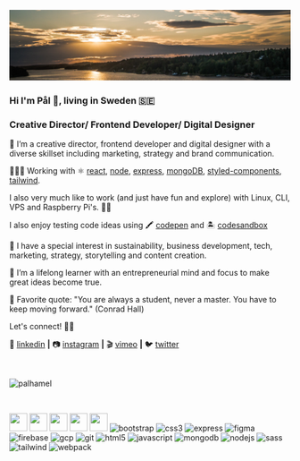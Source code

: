 [![bg][banner]][website]

### Hi I'm Pål 👋, living in Sweden 🇸🇪 

### Creative Director/ Frontend Developer/ Digital Designer

👨 I’m a creative director, frontend developer and digital designer with a diverse skillset including marketing, strategy and brand communication. 

👨🏼‍💻 Working with ⚛️ [react][react], [node][node], [express][express], [mongoDB][mongodb], [styled-components][styled], [tailwind][tailwind].

I also very much like to work (and just have fun and explore) with Linux, CLI, VPS and Raspberry Pi's. 🙏🏻

I also enjoy testing code ideas using 
🖍 [codepen][codepen] and 
🏝 [codesandbox][codesandbox]

🌱 I have a special interest in sustainability, business development, tech, marketing, strategy, storytelling and content creation.

🧠  I’m a lifelong learner with an entrepreneurial mind and focus to make great ideas become true.

💬 Favorite quote: "You are always a student, never a master. You have to keep moving forward." (Conrad Hall)

Let's connect! 👍🏻

👔 [linkedin][linkedin] **|** 
📷 [instagram][instagram] **|** 
🎬 [vimeo][vimeo] **|** 
🐦 [twitter][twitter] 


[banner]: https://raw.githubusercontent.com/palhamel/palhamel/master/background-sm.jpeg

[react]: https://reactjs.org/
[node]: https://nodejs.org/en/
[styled]: https://styled-components.com/
[express]: https://expressjs.com/
[mongoDb]: https://www.mongodb.com/
[tailwind]: https://tailwindcss.com

[website]: https://www.linkedin.com/in/palhamel/
[twitter]: https://twitter.com/palhamel
[instagram]: https://www.instagram.com/palhamel/
[linkedin]: https://www.linkedin.com/in/palhamel/
[vimeo]: https://vimeo.com/palhamel
[codepen]: https://codepen.io/palham
[codesandbox]: https://codesandbox.io/u/palhamel

<br>
<p><img align="center" src="https://github-readme-stats.vercel.app/api/top-langs/?username=palhamel&layout=compact&hide=html,css" alt="palhamel" /></p>

<br>
<p align="left">

<img height="32" width="32" src="https://unpkg.com/simple-icons@latest/icons/bootstrap.svg" />
<img height="32" width="32" src="https://unpkg.com/simple-icons@latest/icons/css3.svg" />
<img height="32" width="32" src="https://unpkg.com/simple-icons@latest/icons/express.svg" />
<img height="32" width="32" src="https://unpkg.com/simple-icons@latest/icons/html5.svg" />
<img height="32" width="32" src="https://unpkg.com/simple-icons@latest/icons/JavaScript.svg" />
  
  
  
  
  <img src="https://devicons.github.io/devicon/devicon.git/icons/bootstrap/bootstrap-plain.svg" alt="bootstrap" width="25" height="25"/>                         
<img src="https://devicons.github.io/devicon/devicon.git/icons/css3/css3-original-wordmark.svg" alt="css3" width="25" height="25"/> 
<img src="https://devicons.github.io/devicon/devicon.git/icons/express/express-original-wordmark.svg" alt="express" width="25" height="25"/> 
<img src="https://www.vectorlogo.zone/logos/figma/figma-icon.svg" alt="figma" width="25" height="25"/> 
<img src="https://www.vectorlogo.zone/logos/firebase/firebase-icon.svg" alt="firebase" width="25" height="25"/> 
<img src="https://www.vectorlogo.zone/logos/google_cloud/google_cloud-icon.svg" alt="gcp" width="25" height="25"/> 
<img src="https://www.vectorlogo.zone/logos/git-scm/git-scm-icon.svg" alt="git" width="25" height="25"/> 
<img src="https://devicons.github.io/devicon/devicon.git/icons/html5/html5-original-wordmark.svg" alt="html5" width="25" height="25"/> 
<img src="https://devicons.github.io/devicon/devicon.git/icons/javascript/javascript-original.svg" alt="javascript" width="25" height="25"/> 
<img src="https://devicons.github.io/devicon/devicon.git/icons/mongodb/mongodb-original-wordmark.svg" alt="mongodb" width="25" height="25"/>  
<img src="https://devicons.github.io/devicon/devicon.git/icons/nodejs/nodejs-original-wordmark.svg" alt="nodejs" width="25" height="25"/>  
<img src="https://devicons.github.io/devicon/devicon.git/icons/sass/sass-original.svg" alt="sass" width="25" height="25"/> 
<img src="https://www.vectorlogo.zone/logos/tailwindcss/tailwindcss-icon.svg" alt="tailwind" width="25" height="25"/> 
<img src="https://devicons.github.io/devicon/devicon.git/icons/webpack/webpack-original.svg" alt="webpack" width="25" height="25"/>
</p>

